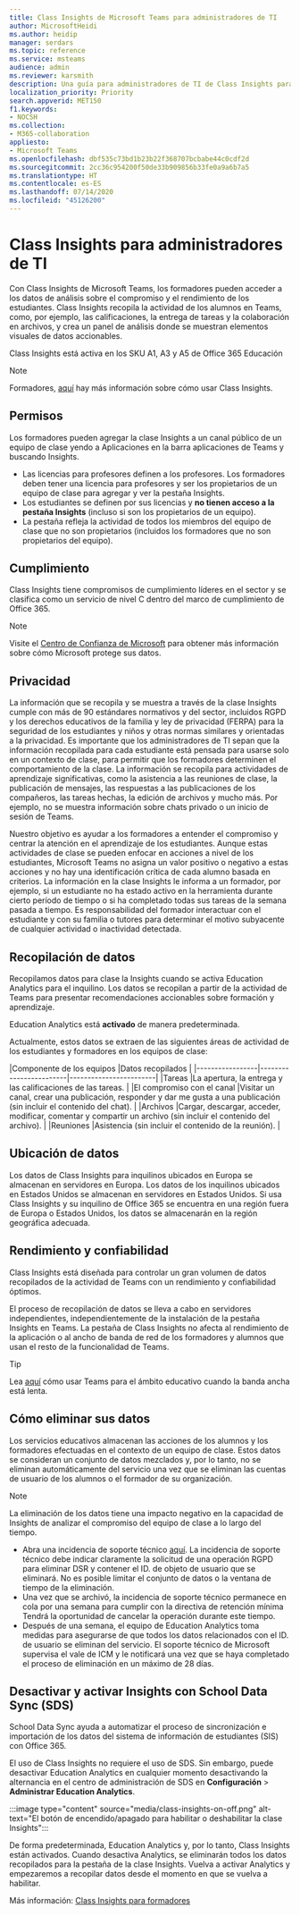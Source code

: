 ```yaml
---
title: Class Insights de Microsoft Teams para administradores de TI
author: MicrosoftHeidi
ms.author: heidip
manager: serdars
ms.topic: reference
ms.service: msteams
audience: admin
ms.reviewer: karsmith
description: Una guía para administradores de TI de Class Insights para Microsoft Teams.
localization_priority: Priority
search.appverid: MET150
f1.keywords:
- NOCSH
ms.collection:
- M365-collaboration
appliesto:
- Microsoft Teams
ms.openlocfilehash: dbf535c73bd1b23b22f368707bcbabe44c0cdf2d
ms.sourcegitcommit: 2cc36c954200f50de33b909856b33fe0a9a6b7a5
ms.translationtype: HT
ms.contentlocale: es-ES
ms.lasthandoff: 07/14/2020
ms.locfileid: "45126200"
---
```

# <a name="class-insights-for-it-admins"></a>Class Insights para administradores de TI

Con Class Insights de Microsoft Teams, los formadores pueden acceder a los datos de análisis sobre el compromiso y el rendimiento de los estudiantes. Class Insights recopila la actividad de los alumnos en Teams, como, por ejemplo, las calificaciones, la entrega de tareas y la colaboración en archivos, y crea un panel de análisis donde se muestran elementos visuales de datos accionables.

Class Insights está activa en los SKU A1, A3 y A5 de Office 365 Educación

> [!NOTE]
> Formadores, [aquí](https://support.microsoft.com/office/actionable-analytics-with-class-insights-in-teams-163add4f-997d-4a01-91de-2846fe4e99bc) hay más información sobre cómo usar Class Insights.

## <a name="permissions"></a>Permisos

Los formadores pueden agregar la clase Insights a un canal público de un equipo de clase yendo a Aplicaciones en la barra aplicaciones de Teams y buscando Insights.

- Las licencias para profesores definen a los profesores. Los formadores deben tener una licencia para profesores y ser los propietarios de un equipo de clase para agregar y ver la pestaña Insights.
- Los estudiantes se definen por sus licencias y **no tienen acceso a la pestaña Insights** (incluso si son los propietarios de un equipo).
- La pestaña refleja la actividad de todos los miembros del equipo de clase que no son propietarios (incluidos los formadores que no son propietarios del equipo).

## <a name="compliance"></a>Cumplimiento

Class Insights tiene compromisos de cumplimiento líderes en el sector y se clasifica como un servicio de nivel C dentro del marco de cumplimiento de Office 365.

> [!NOTE]
> Visite el [Centro de Confianza de Microsoft](https://www.microsoft.com/trust-center) para obtener más información sobre cómo Microsoft protege sus datos. 

## <a name="privacy"></a>Privacidad

La información que se recopila y se muestra a través de la clase Insights cumple con más de 90 estándares normativos y del sector, incluidos RGPD y los derechos educativos de la familia y ley de privacidad (FERPA) para la seguridad de los estudiantes y niños y otras normas similares y orientadas a la privacidad. Es importante que los administradores de TI sepan que la información recopilada para cada estudiante está pensada para usarse solo en un contexto de clase, para permitir que los formadores determinen el comportamiento de la clase. La información se recopila para actividades de aprendizaje significativas, como la asistencia a las reuniones de clase, la publicación de mensajes, las respuestas a las publicaciones de los compañeros, las tareas hechas, la edición de archivos y mucho más. Por ejemplo, no se muestra información sobre chats privado o un inicio de sesión de Teams.

Nuestro objetivo es ayudar a los formadores a entender el compromiso y centrar la atención en el aprendizaje de los estudiantes. Aunque estas actividades de clase se pueden enfocar en acciones a nivel de los estudiantes, Microsoft Teams no asigna un valor positivo o negativo a estas acciones y no hay una identificación crítica de cada alumno basada en criterios. La información en la clase Insights le informa a un formador, por ejemplo, si un estudiante no ha estado activo en la herramienta durante cierto período de tiempo o si ha completado todas sus tareas de la semana pasada a tiempo. Es responsabilidad del formador interactuar con el estudiante y con su familia o tutores para determinar el motivo subyacente de cualquier actividad o inactividad detectada.

## <a name="data-collection"></a>Recopilación de datos

Recopilamos datos para clase la Insights cuando se activa Education Analytics para el inquilino. Los datos se recopilan a partir de la actividad de Teams para presentar recomendaciones accionables sobre formación y aprendizaje.

Education Analytics está **activado** de manera predeterminada.

Actualmente, estos datos se extraen de las siguientes áreas de actividad de los estudiantes y formadores en los equipos de clase:

|Componente de los equipos  |Datos recopilados  |
|-----------------|------------------------|------------------------|
|Tareas |La apertura, la entrega y las calificaciones de las tareas. |
|El compromiso con el canal |Visitar un canal, crear una publicación, responder y dar me gusta a una publicación (sin incluir el contenido del chat). |
|Archivos |Cargar, descargar, acceder, modificar, comentar y compartir un archivo (sin incluir el contenido del archivo). |
|Reuniones |Asistencia (sin incluir el contenido de la reunión). |

## <a name="data-location"></a>Ubicación de datos

Los datos de Class Insights para inquilinos ubicados en Europa se almacenan en servidores en Europa. Los datos de los inquilinos ubicados en Estados Unidos se almacenan en servidores en Estados Unidos. Si usa Class Insights y su inquilino de Office 365 se encuentra en una región fuera de Europa o Estados Unidos, los datos se almacenarán en la región geográfica adecuada.

## <a name="performance-and-reliability"></a>Rendimiento y confiabilidad

Class Insights está diseñada para controlar un gran volumen de datos recopilados de la actividad de Teams con un rendimiento y confiabilidad óptimos.

El proceso de recopilación de datos se lleva a cabo en servidores independientes, independientemente de la instalación de la pestaña Insights en Teams. La pestaña de Class Insights no afecta al rendimiento de la aplicación o al ancho de banda de red de los formadores y alumnos que usan el resto de la funcionalidad de Teams.

> [!TIP]
> Lea [aquí](edu-remote-low-bandwidth.md) cómo usar Teams para el ámbito educativo cuando la banda ancha está lenta.

## <a name="how-to-delete-your-data"></a>Cómo eliminar sus datos

Los servicios educativos almacenan las acciones de los alumnos y los formadores efectuadas en el contexto de un equipo de clase. Estos datos se consideran un conjunto de datos mezclados y, por lo tanto, no se eliminan automáticamente del servicio una vez que se eliminan las cuentas de usuario de los alumnos o el formador de su organización.

> [!NOTE]
> La eliminación de los datos tiene una impacto negativo en la capacidad de Insights de analizar el compromiso del equipo de clase a lo largo del tiempo.

- Abra una incidencia de soporte técnico [aquí](https://edusupport.microsoft.com/support). La incidencia de soporte técnico debe indicar claramente la solicitud de una operación RGPD para eliminar DSR y contener el ID. de objeto de usuario que se eliminará. No es posible limitar el conjunto de datos o la ventana de tiempo de la eliminación.
- Una vez que se archivó, la incidencia de soporte técnico permanece en cola por una semana para cumplir con la directiva de retención mínima  Tendrá la oportunidad de cancelar la operación durante este tiempo.
- Después de una semana, el equipo de Education Analytics toma medidas para asegurarse de que todos los datos relacionados con el ID. de usuario se eliminan del servicio. El soporte técnico de Microsoft supervisa el vale de ICM y le notificará una vez que se haya completado el proceso de eliminación en un máximo de 28 días.

## <a name="turn-insights-off-and-on-using-school-data-sync-sds"></a>Desactivar y activar Insights con School Data Sync (SDS)

School Data Sync ayuda a automatizar el proceso de sincronización e importación de los datos del sistema de información de estudiantes (SIS) con Office 365.

El uso de Class Insights no requiere el uso de SDS. Sin embargo, puede desactivar Education Analytics en cualquier momento desactivando la alternancia en el centro de administración de SDS en **Configuración** > **Administrar Education Analytics**.

:::image type="content" source="media/class-insights-on-off.png" alt-text="El botón de encendido/apagado para habilitar o deshabilitar la clase Insights":::

De forma predeterminada, Education Analytics y, por lo tanto, Class Insights están activados. Cuando desactiva Analytics, se eliminarán todos los datos recopilados para la pestaña de la clase Insights. Vuelva a activar Analytics y empezaremos a recopilar datos desde el momento en que se vuelva a habilitar.

Más información: [Class Insights para formadores](https://support.microsoft.com/office/actionable-analytics-with-class-insights-in-teams-163add4f-997d-4a01-91de-2846fe4e99bc)
